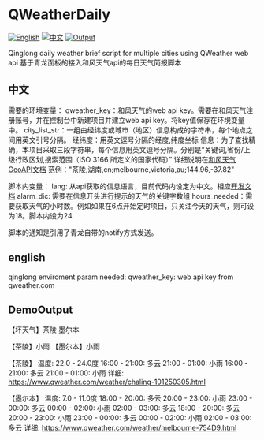 # QWeatherDaily
[![English](https://img.shields.io/badge/lang-en-blue.svg)](#english)
[![中文](https://img.shields.io/badge/lang-cn-red.svg)](#中文)
[![Output](https://img.shields.io/badge/lang-en-blue.svg)](#DemoOutput)

Qinglong daily weather brief script for multiple cities using QWeather web api 
基于青龙面板的接入和风天气api的每日天气简报脚本

## 中文
需要的环境变量：
qweather_key：和风天气的web api key。需要在和风天气注册账号，并在控制台中新建项目并建立web api key。将key值保存在环境变量中。
city_list_str：一组由经纬度或城市（地区）信息构成的字符串，每个地点之间用英文引号分隔。
  经纬度：用英文逗号分隔的经度,纬度坐标
  信息：为了查找精确，本项目采取三段字符串，每个信息用英文逗号分隔。分别是“关键词,省份/上级行政区划,搜索范围（ISO 3166 所定义的国家代码）”
  详细说明在[和风天气GeoAPI文档](https://dev.qweather.com/docs/api/geoapi/city-lookup/)
  范例："茶陵,湖南,cn;melbourne,victoria,au;144.96,-37.82"

脚本内变量：
lang: 从api获取的信息语言，目前代码内设定为中文。相应[开发文档](https://dev.qweather.com/docs/resource/language/)
alarm_dic: 需要在信息开头进行提示的天气的关键字数组
hours_needed：需要获取天气的小时数。例如如果在6点开始定时项目，只关注今天的天气，则可设为18。脚本内设为24

脚本的通知是引用了青龙自带的notify方式发送。

## english
qinglong enviroment param needed:
qweather_key: web api key from qweather.com

## DemoOutput
【坏天气】茶陵 墨尔本 

【茶陵】小雨 
【墨尔本】小雨 


【茶陵】
温度: 22.0 - 24.0度
16:00 - 21:00: 多云
21:00 - 01:00: 小雨
16:00 - 21:00: 多云
21:00 - 01:00: 小雨
详细: https://www.qweather.com/weather/chaling-101250305.html

【墨尔本】
温度: 7.0 - 11.0度
18:00 - 20:00: 多云
20:00 - 23:00: 小雨
23:00 - 00:00: 多云
00:00 - 02:00: 小雨
02:00 - 03:00: 多云
18:00 - 20:00: 多云
20:00 - 23:00: 小雨
23:00 - 00:00: 多云
00:00 - 02:00: 小雨
02:00 - 03:00: 多云
详细: https://www.qweather.com/weather/melbourne-754D9.html
